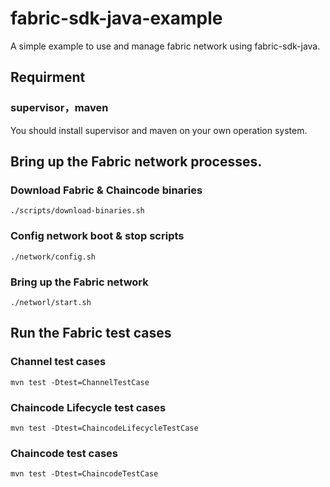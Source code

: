 # fabric-sdk-java-example
A simple example to use and manage fabric network using fabric-sdk-java.

## Requirment

### supervisor，maven

You should install supervisor and maven on your own operation system.

## Bring up the Fabric network processes.

### Download Fabric & Chaincode binaries

```shell
./scripts/download-binaries.sh
```

### Config network boot & stop scripts

```shell
./network/config.sh
```

### Bring up the Fabric network

```shell
./networl/start.sh
```

## Run the Fabric test cases

### Channel test cases

```shell
mvn test -Dtest=ChannelTestCase
```

### Chaincode Lifecycle test cases

```shell
mvn test -Dtest=ChaincodeLifecycleTestCase
```

### Chaincode test cases

```shell
mvn test -Dtest=ChaincodeTestCase
```
